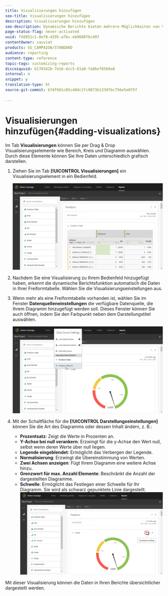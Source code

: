 ```yaml
---
title: Visualisierungen hinzufügen
seo-title: Visualisierungen hinzufügen
description: Visualisierungen hinzufügen
seo-description: Dynamische Berichte bieten mehrere Möglichkeiten von Visualisierungen, mit denen eine grafische Darstellung zu Ihrem Bericht hinzugefügt werden kann.
page-status-flag: never-activated
uuid: f4d851c1-8ef8-4295-a7bc-eb9608fbc497
contentOwner: sauviat
products: SG_CAMPAIGN/STANDARD
audience: reporting
content-type: reference
topic-tags: customizing-reports
discoiquuid: 6170342b-7e16-4cc5-81a0-fa0bef8569a8
internal: n
snippet: y
translation-type: ht
source-git-commit: b7df681c05c48dc1fc9873b1339fbc756e5e0f5f

---
```



# Visualisierungen hinzufügen{#adding-visualizations}

Im Tab **Visualisierungen** können Sie per Drag &amp; Drop Visualisierungselemente wie Bereich, Kreis und Diagramm auswählen. Durch diese Elemente können Sie Ihre Daten unterschiedlich grafisch darstellen.

1. Ziehen Sie im Tab **[!UICONTROL Visualisierungen]** ein Visualisierungselement in ein Bedienfeld.

   ![](assets/dynamic_report_visualization_1.png)

1. Nachdem Sie eine Visualisierung zu Ihrem Bedienfeld hinzugefügt haben, erkennt die dynamische Berichtsfunktion automatisch die Daten in Ihrer Freiformtabelle. Wählen Sie die Visualisierungseinstellungen aus.
1. Wenn mehr als eine Freiformtabelle vorhanden ist, wählen Sie im Fenster **Datenquelleneinstellungen** die verfügbare Datenquelle, die Ihrem Diagramm hinzugefügt werden soll. Dieses Fenster können Sie auch öffnen, indem Sie den Farbpunkt neben dem Darstellungstitel auswählen.

   ![](assets/dynamic_report_visualization_2.png)

1. Mit der Schaltfläche für die **[!UICONTROL Darstellungseinstellungen]** können Sie die Art des Diagramms oder dessen Inhalt ändern, z. B.:

   * **Prozentsatz**: Zeigt die Werte in Prozenten an.
   * **Y-Achse bei null verankern**: Erzwingt für die y-Achse den Wert null, selbst wenn deren Werte über null liegen.
   * **Legende eingeblendet**: Ermöglicht das Verbergen der Legende.
   * **Normalisierung**: Erzwingt die Übereinstimmung von Werten.
   * **Zwei Achsen anzeigen**: Fügt Ihrem Diagramm eine weitere Achse hinzu.
   * **Grenzwert für max. Anzahl Elemente**: Beschränkt die Anzahl der dargestellten Diagramme.
   * **Schwelle**: Ermöglicht das Festlegen einer Schwelle für Ihr Diagramm. Sie wird als schwarz gepunktete Linie dargestellt.
   ![](assets/dynamic_report_visualization_3.png)

Mit dieser Visualisierung können die Daten in Ihren Berichte übersichtlicher dargestellt werden.
